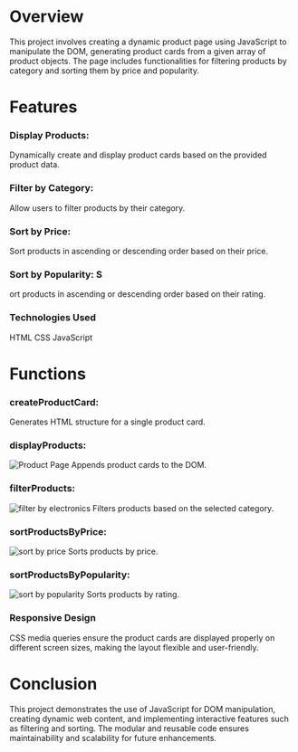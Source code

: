 # Overview
This project involves creating a dynamic product page using JavaScript to manipulate the DOM, generating product cards from a given array of product objects. The page includes functionalities for filtering products by category and sorting them by price and popularity.

# Features
### Display Products: 
Dynamically create and display product cards based on the provided product data.
### Filter by Category: 
Allow users to filter products by their category.
### Sort by Price: 
Sort products in ascending or descending order based on their price.
### Sort by Popularity: S
ort products in ascending or descending order based on their rating.

### Technologies Used
HTML
CSS
JavaScript

# Functions

### createProductCard: 
Generates HTML structure for a single product card.

### displayProducts: 
![Product Page](./images/whole_product_list.JPG)
Appends product cards to the DOM.

### filterProducts: 
![filter by electronics](./images/sortByElectronics.JPG)
Filters products based on the selected category.

### sortProductsByPrice: 
![sort by price](./images/sortbyprice.JPG)
Sorts products by price.

### sortProductsByPopularity: 
![sort by popularity](./images/sortbypopularity.JPG)
Sorts products by rating.

### Responsive Design
CSS media queries ensure the product cards are displayed properly on different screen sizes, making the layout flexible and user-friendly.

# Conclusion
This project demonstrates the use of JavaScript for DOM manipulation, creating dynamic web content, and implementing interactive features such as filtering and sorting. The modular and reusable code ensures maintainability and scalability for future enhancements.






